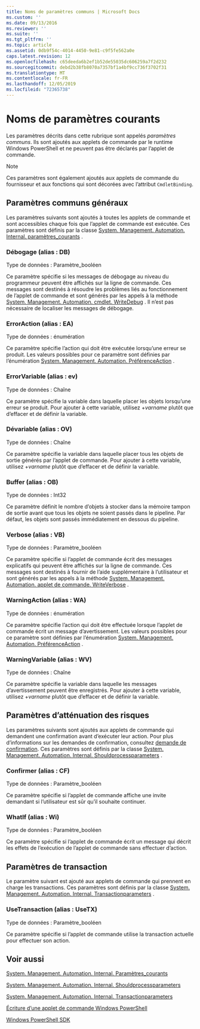 ```yaml
---
title: Noms de paramètres communs | Microsoft Docs
ms.custom: ''
ms.date: 09/13/2016
ms.reviewer: ''
ms.suite: ''
ms.tgt_pltfrm: ''
ms.topic: article
ms.assetid: 0db9f54c-4014-4450-9e81-c9f5fe562a0e
caps.latest.revision: 12
ms.openlocfilehash: c65deeda6b2ef1b52de55035dc606259a7f2d232
ms.sourcegitcommit: debd2b38fb8070a7357bf1a4bf9cc736f3702f31
ms.translationtype: MT
ms.contentlocale: fr-FR
ms.lasthandoff: 12/05/2019
ms.locfileid: "72365738"
---
```

# <a name="common-parameter-names"></a>Noms de paramètres courants

Les paramètres décrits dans cette rubrique sont appelés *paramètres communs*. Ils sont ajoutés aux applets de commande par le runtime Windows PowerShell et ne peuvent pas être déclarés par l’applet de commande.

> [!NOTE]
> Ces paramètres sont également ajoutés aux applets de commande du fournisseur et aux fonctions qui sont décorées avec l’attribut `CmdletBinding`.

## <a name="general-common-parameters"></a>Paramètres communs généraux

Les paramètres suivants sont ajoutés à toutes les applets de commande et sont accessibles chaque fois que l’applet de commande est exécutée. Ces paramètres sont définis par la classe [System. Management. Automation. Internal. paramètres_courants](/dotnet/api/System.Management.Automation.Internal.CommonParameters) .

### <a name="debug-alias-db"></a>Débogage (alias : DB)

Type de données : Paramètre_booléen

Ce paramètre spécifie si les messages de débogage au niveau du programmeur peuvent être affichés sur la ligne de commande. Ces messages sont destinés à résoudre les problèmes liés au fonctionnement de l’applet de commande et sont générés par les appels à la méthode [System. Management. Automation. cmdlet. WriteDebug](/dotnet/api/System.Management.Automation.Cmdlet.WriteDebug) . Il n’est pas nécessaire de localiser les messages de débogage.

### <a name="erroraction-alias-ea"></a>ErrorAction (alias : EA)

Type de données : énumération

Ce paramètre spécifie l’action qui doit être exécutée lorsqu’une erreur se produit. Les valeurs possibles pour ce paramètre sont définies par l’énumération [System. Management. Automation. PréférenceAction](/dotnet/api/System.Management.Automation.ActionPreference) .

### <a name="errorvariable-alias-ev"></a>ErrorVariable (alias : ev)

Type de données : Chaîne

Ce paramètre spécifie la variable dans laquelle placer les objets lorsqu’une erreur se produit. Pour ajouter à cette variable, utilisez +*varname* plutôt que d’effacer et de définir la variable.

### <a name="outvariable-alias-ov"></a>Dévariable (alias : OV)

Type de données : Chaîne

Ce paramètre spécifie la variable dans laquelle placer tous les objets de sortie générés par l’applet de commande. Pour ajouter à cette variable, utilisez +*varname* plutôt que d’effacer et de définir la variable.

### <a name="outbuffer-alias-ob"></a>Buffer (alias : OB)

Type de données : Int32

Ce paramètre définit le nombre d’objets à stocker dans la mémoire tampon de sortie avant que tous les objets ne soient passés dans le pipeline. Par défaut, les objets sont passés immédiatement en dessous du pipeline.

### <a name="verbose-alias-vb"></a>Verbose (alias : VB)

Type de données : Paramètre_booléen

Ce paramètre spécifie si l’applet de commande écrit des messages explicatifs qui peuvent être affichés sur la ligne de commande. Ces messages sont destinés à fournir de l’aide supplémentaire à l’utilisateur et sont générés par les appels à la méthode [System. Management. Automation. applet de commande. WriteVerbose](/dotnet/api/System.Management.Automation.Cmdlet.WriteVerbose) .

### <a name="warningaction-alias-wa"></a>WarningAction (alias : WA)

Type de données : énumération

Ce paramètre spécifie l’action qui doit être effectuée lorsque l’applet de commande écrit un message d’avertissement. Les valeurs possibles pour ce paramètre sont définies par l’énumération [System. Management. Automation. PréférenceAction](/dotnet/api/System.Management.Automation.ActionPreference) .

### <a name="warningvariable-alias-wv"></a>WarningVariable (alias : WV)

Type de données : Chaîne

Ce paramètre spécifie la variable dans laquelle les messages d’avertissement peuvent être enregistrés. Pour ajouter à cette variable, utilisez +*varname* plutôt que d’effacer et de définir la variable.

## <a name="risk-mitigation-parameters"></a>Paramètres d’atténuation des risques

Les paramètres suivants sont ajoutés aux applets de commande qui demandent une confirmation avant d’exécuter leur action. Pour plus d’informations sur les demandes de confirmation, consultez [demande de confirmation](./requesting-confirmation-from-cmdlets.md). Ces paramètres sont définis par la classe [System. Management. Automation. Internal. Shouldprocessparameters](/dotnet/api/System.Management.Automation.Internal.ShouldProcessParameters) .

### <a name="confirm-alias-cf"></a>Confirmer (alias : CF)

Type de données : Paramètre_booléen

Ce paramètre spécifie si l’applet de commande affiche une invite demandant si l’utilisateur est sûr qu’il souhaite continuer.

### <a name="whatif-alias-wi"></a>WhatIf (alias : Wi)

Type de données : Paramètre_booléen

Ce paramètre spécifie si l’applet de commande écrit un message qui décrit les effets de l’exécution de l’applet de commande sans effectuer d’action.

## <a name="transaction-parameters"></a>Paramètres de transaction

Le paramètre suivant est ajouté aux applets de commande qui prennent en charge les transactions. Ces paramètres sont définis par la classe [System. Management. Automation. Internal. Transactionparameters](/dotnet/api/System.Management.Automation.Internal.TransactionParameters) .

### <a name="usetransaction-alias-usetx"></a>UseTransaction (alias : UseTX)

Type de données : Paramètre_booléen

Ce paramètre spécifie si l’applet de commande utilise la transaction actuelle pour effectuer son action.

## <a name="see-also"></a>Voir aussi

[System. Management. Automation. Internal. Paramètres_courants](/dotnet/api/System.Management.Automation.Internal.CommonParameters)

[System. Management. Automation. Internal. Shouldprocessparameters](/dotnet/api/System.Management.Automation.Internal.ShouldProcessParameters)

[System. Management. Automation. Internal. Transactionparameters](/dotnet/api/System.Management.Automation.Internal.TransactionParameters)

[Écriture d’une applet de commande Windows PowerShell](./writing-a-windows-powershell-cmdlet.md)

[Windows PowerShell SDK](../windows-powershell-reference.md)
